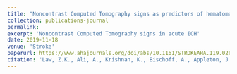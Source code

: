 ```yaml
---
title: "Noncontrast Computed Tomography signs as predictors of hematoma expansion, clinical outcome, and response to tranexamic acid in acute intracerebral hemorrhage"
collection: publications-journal
permalink: 
excerpt: 'Noncontrast Computed Tomography signs in acute ICH'
date: 2019-11-18
venue: 'Stroke'
paperurl: https://www.ahajournals.org/doi/abs/10.1161/STROKEAHA.119.026128
citation: 'Law, Z.K., Ali, A., Krishnan, K., Bischoff, A., Appleton, J.P., Scutt, P., Woodhouse, L., <b>Pszczolkowski, S.</b>, Cala, L.A., Dineen, R.A., England, T.J., Ozturk, S., Roffe, C., Bereczki, D., Ciccone, A., Christensen, H., Ovesen, C., Bath, P.M., and Sprigg, N., 2020. &quot;Noncontrast Computed Tomography signs as predictors of hematoma expansion, clinical outcome, and response to tranexamic acid in acute intracerebral hemorrhage&quot; <i>Stroke</i>, 51, pp.121-128'
---
```

